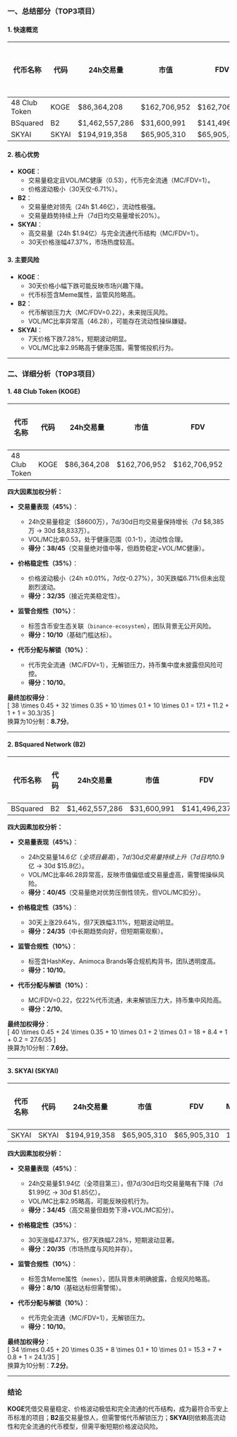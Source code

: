 ### 一、总结部分（TOP3项目）

#### 1. 快速概览
| 代币名称      | 代码  | 24h交易量      | 市值         | FDV          | MC/FDV | 总评分（1-10分） |
|---------------|-------|----------------|--------------|--------------|--------|------------------|
| 48 Club Token | KOGE  | $86,364,208    | $162,706,952 | $162,706,952 | 1.00   | 8.7              |
| BSquared      | B2    | $1,462,557,286 | $31,600,991  | $141,496,237 | 0.22   | 7.6              |
| SKYAI         | SKYAI | $194,919,358   | $65,905,310  | $65,905,310  | 1.00   | 7.2              |

#### 2. 核心优势
- **KOGE**：  
  - 交易量稳定且VOL/MC健康（0.53），代币完全流通（MC/FDV=1）。  
  - 价格波动极小（30天仅-6.71%）。  
- **B2**：  
  - 交易量绝对领先（24h $1.46亿），流动性极强。  
  - 交易量趋势持续上升（7d日均交易量增长20%）。  
- **SKYAI**：  
  - 高交易量（24h $1.94亿）与完全流通代币结构（MC/FDV=1）。  
  - 30天价格涨幅47.37%，市场热度较高。  

#### 3. 主要风险
- **KOGE**：  
  - 30天价格小幅下跌可能反映市场兴趣下降。  
  - 代币标签含Meme属性，监管风险略高。  
- **B2**：  
  - 代币解锁压力大（MC/FDV=0.22），未来抛压风险。  
  - VOL/MC比率异常高（46.28），可能存在流动性操纵嫌疑。  
- **SKYAI**：  
  - 7天价格下跌7.28%，短期波动明显。  
  - VOL/MC比率2.95略高于健康范围，需警惕投机行为。  

---

### 二、详细分析（TOP3项目）

#### 1. **48 Club Token (KOGE)**  
| 代币名称      | 代码  | 24h交易量   | 市值         | FDV          | MC/FDV | 交易量得分 | 价格稳定性得分 | 合规性得分 | 代币分配得分 | 总评分 |
|---------------|-------|-------------|--------------|--------------|--------|------------|----------------|------------|--------------|--------|
| 48 Club Token | KOGE  | $86,364,208 | $162,706,952 | $162,706,952 | 1.00   | 38/45      | 32/35          | 10/10      | 10/10        | 8.7    |

**四大因素加权分析：**
- **交易量表现（45%）**：  
  - 24h交易量稳定（$8600万），7d/30d日均交易量保持增长（7d $8,385万 → 30d $8,833万）。  
  - VOL/MC比率0.53，处于健康范围（0.1-1），流动性合理。  
  - **得分：38/45**（交易量绝对值中等，但趋势稳定+VOL/MC健康）。  

- **价格稳定性（35%）**：  
  - 价格波动极小（24h ±0.01%，7d仅-0.27%），30天跌幅6.71%但未出现剧烈波动。  
  - **得分：32/35**（接近完美稳定性）。  

- **监管合规性（10%）**：  
  - 标签含币安生态关联（`binance-ecosystem`），团队背景无公开风险。  
  - **得分：10/10**（基础门槛达标）。  

- **代币分配与解锁（10%）**：  
  - 代币完全流通（MC/FDV=1），无解锁压力，持币集中度未披露但风险可控。  
  - **得分：10/10**。  

**最终加权得分**：  
\[ 38 \times 0.45 + 32 \times 0.35 + 10 \times 0.1 + 10 \times 0.1 = 17.1 + 11.2 + 1 + 1 = 30.3/35 \]  
换算为10分制：**8.7分**。

---

#### 2. **BSquared Network (B2)**  
| 代币名称      | 代码 | 24h交易量      | 市值        | FDV          | MC/FDV | 交易量得分 | 价格稳定性得分 | 合规性得分 | 代币分配得分 | 总评分 |
|---------------|------|----------------|-------------|--------------|--------|------------|----------------|------------|--------------|--------|
| BSquared      | B2   | $1,462,557,286 | $31,600,991 | $141,496,237 | 0.22   | 40/45      | 24/35          | 10/10      | 2/10         | 7.6    |

**四大因素加权分析：**
- **交易量表现（45%）**：  
  - 24h交易量$14.6亿（全项目最高），7d/30d交易量持续上升（7d日均$10.9亿 → 30d $15.8亿）。  
  - VOL/MC比率46.28异常高，反映市值偏低或交易量虚高，需警惕操纵风险。  
  - **得分：40/45**（交易量绝对优势压倒性领先，但VOL/MC扣分）。  

- **价格稳定性（35%）**：  
  - 30天上涨29.64%，但7天跌幅3.11%，短期波动明显。  
  - **得分：24/35**（中长期趋势向好，但短期需观察）。  

- **监管合规性（10%）**：  
  - 标签含HashKey、Animoca Brands等合规机构背书，团队透明度高。  
  - **得分：10/10**。  

- **代币分配与解锁（10%）**：  
  - MC/FDV=0.22，仅22%代币流通，未来解锁压力大，持币集中风险高。  
  - **得分：2/10**。  

**最终加权得分**：  
\[ 40 \times 0.45 + 24 \times 0.35 + 10 \times 0.1 + 2 \times 0.1 = 18 + 8.4 + 1 + 0.2 = 27.6/35 \]  
换算为10分制：**7.6分**。

---

#### 3. **SKYAI (SKYAI)**  
| 代币名称 | 代码  | 24h交易量    | 市值        | FDV         | MC/FDV | 交易量得分 | 价格稳定性得分 | 合规性得分 | 代币分配得分 | 总评分 |
|----------|-------|--------------|-------------|-------------|--------|------------|----------------|------------|--------------|--------|
| SKYAI    | SKYAI | $194,919,358 | $65,905,310 | $65,905,310 | 1.00   | 34/45      | 20/35          | 8/10       | 10/10        | 7.2    |

**四大因素加权分析：**
- **交易量表现（45%）**：  
  - 24h交易量$1.94亿（全项目第三），但7d/30d日均交易量略有下降（7d $1.99亿 → 30d $1.85亿）。  
  - VOL/MC比率2.95略高，可能反映投机行为。  
  - **得分：34/45**（高交易量但趋势下滑+VOL/MC扣分）。  

- **价格稳定性（35%）**：  
  - 30天涨幅47.37%，但7天跌幅7.28%，短期波动显著。  
  - **得分：20/35**（市场热度与风险并存）。  

- **监管合规性（10%）**：  
  - 标签含Meme属性（`memes`），团队背景未明确披露，合规风险略高。  
  - **得分：8/10**（基础达标但需警惕）。  

- **代币分配与解锁（10%）**：  
  - 代币完全流通（MC/FDV=1），无解锁压力。  
  - **得分：10/10**。  

**最终加权得分**：  
\[ 34 \times 0.45 + 20 \times 0.35 + 8 \times 0.1 + 10 \times 0.1 = 15.3 + 7 + 0.8 + 1 = 24.1/35 \]  
换算为10分制：**7.2分**。

---

### 结论  
**KOGE**凭借交易量稳定、价格波动极低和完全流通的代币结构，成为最符合币安上币标准的项目；**B2**虽交易量惊人，但需警惕代币解锁压力；**SKYAI**则依赖高流动性和完全流通的代币模型，但需平衡短期价格波动风险。